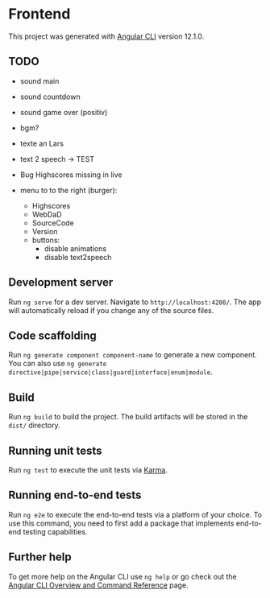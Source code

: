 # Frontend

This project was generated with [Angular CLI](https://github.com/angular/angular-cli) version 12.1.0.

## TODO

- sound main
- sound countdown
- sound game over (positiv)
- bgm?
- texte an Lars

- text 2 speech -> TEST

- Bug Highscores missing in live

- menu to to the right (burger):
  - Highscores
  - WebDaD
  - SourceCode
  - Version
  - buttons:
    - disable animations
    - disable text2speech

## Development server

Run `ng serve` for a dev server. Navigate to `http://localhost:4200/`. The app will automatically reload if you change any of the source files.

## Code scaffolding

Run `ng generate component component-name` to generate a new component. You can also use `ng generate directive|pipe|service|class|guard|interface|enum|module`.

## Build

Run `ng build` to build the project. The build artifacts will be stored in the `dist/` directory.

## Running unit tests

Run `ng test` to execute the unit tests via [Karma](https://karma-runner.github.io).

## Running end-to-end tests

Run `ng e2e` to execute the end-to-end tests via a platform of your choice. To use this command, you need to first add a package that implements end-to-end testing capabilities.

## Further help

To get more help on the Angular CLI use `ng help` or go check out the [Angular CLI Overview and Command Reference](https://angular.io/cli) page.
